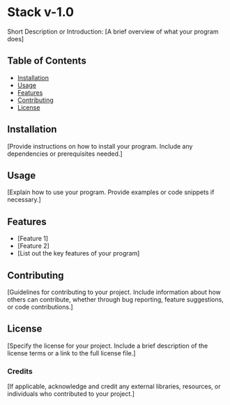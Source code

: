 # Stack v-1.0

Short Description or Introduction: [A brief overview of what your program does]

## Table of Contents
- [Installation](#installation)
- [Usage](#usage)
- [Features](#features)
- [Contributing](#contributing)
- [License](#license)

## Installation
[Provide instructions on how to install your program. Include any dependencies or prerequisites needed.]

## Usage
[Explain how to use your program. Provide examples or code snippets if necessary.]

## Features
- [Feature 1]
- [Feature 2]
- [List out the key features of your program]

## Contributing
[Guidelines for contributing to your project. Include information about how others can contribute, whether through bug reporting, feature suggestions, or code contributions.]

## License
[Specify the license for your project. Include a brief description of the license terms or a link to the full license file.]

### Credits
[If applicable, acknowledge and credit any external libraries, resources, or individuals who contributed to your project.]
